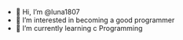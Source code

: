 - 👋 Hi, I’m @luna1807
- 👀 I’m interested in becoming a good programmer
- 🌱 I’m currently learning c Programming 

<!---
luna1807/luna1807 is a ✨ special ✨ repository because its `README.md` (this file) appears on your GitHub profile.
You can click the Preview link to take a look at your changes.
--->
